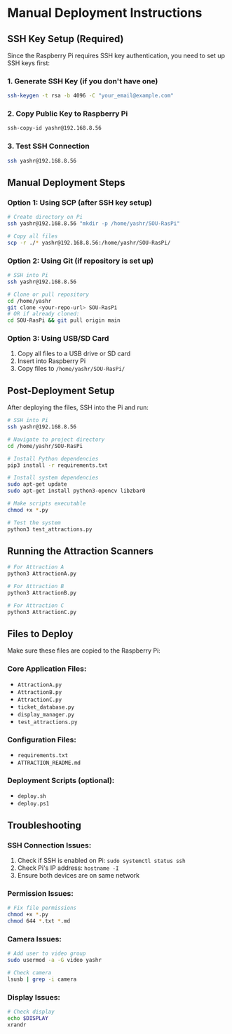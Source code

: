 # Manual Deployment Instructions

## SSH Key Setup (Required)

Since the Raspberry Pi requires SSH key authentication, you need to set up SSH keys first:

### 1. Generate SSH Key (if you don't have one)
```bash
ssh-keygen -t rsa -b 4096 -C "your_email@example.com"
```

### 2. Copy Public Key to Raspberry Pi
```bash
ssh-copy-id yashr@192.168.8.56
```

### 3. Test SSH Connection
```bash
ssh yashr@192.168.8.56
```

## Manual Deployment Steps

### Option 1: Using SCP (after SSH key setup)
```bash
# Create directory on Pi
ssh yashr@192.168.8.56 "mkdir -p /home/yashr/SOU-RasPi"

# Copy all files
scp -r ./* yashr@192.168.8.56:/home/yashr/SOU-RasPi/
```

### Option 2: Using Git (if repository is set up)
```bash
# SSH into Pi
ssh yashr@192.168.8.56

# Clone or pull repository
cd /home/yashr
git clone <your-repo-url> SOU-RasPi
# OR if already cloned:
cd SOU-RasPi && git pull origin main
```

### Option 3: Using USB/SD Card
1. Copy all files to a USB drive or SD card
2. Insert into Raspberry Pi
3. Copy files to `/home/yashr/SOU-RasPi/`

## Post-Deployment Setup

After deploying the files, SSH into the Pi and run:

```bash
# SSH into Pi
ssh yashr@192.168.8.56

# Navigate to project directory
cd /home/yashr/SOU-RasPi

# Install Python dependencies
pip3 install -r requirements.txt

# Install system dependencies
sudo apt-get update
sudo apt-get install python3-opencv libzbar0

# Make scripts executable
chmod +x *.py

# Test the system
python3 test_attractions.py
```

## Running the Attraction Scanners

```bash
# For Attraction A
python3 AttractionA.py

# For Attraction B  
python3 AttractionB.py

# For Attraction C
python3 AttractionC.py
```

## Files to Deploy

Make sure these files are copied to the Raspberry Pi:

### Core Application Files:
- `AttractionA.py`
- `AttractionB.py` 
- `AttractionC.py`
- `ticket_database.py`
- `display_manager.py`
- `test_attractions.py`

### Configuration Files:
- `requirements.txt`
- `ATTRACTION_README.md`

### Deployment Scripts (optional):
- `deploy.sh`
- `deploy.ps1`

## Troubleshooting

### SSH Connection Issues:
1. Check if SSH is enabled on Pi: `sudo systemctl status ssh`
2. Check Pi's IP address: `hostname -I`
3. Ensure both devices are on same network

### Permission Issues:
```bash
# Fix file permissions
chmod +x *.py
chmod 644 *.txt *.md
```

### Camera Issues:
```bash
# Add user to video group
sudo usermod -a -G video yashr

# Check camera
lsusb | grep -i camera
```

### Display Issues:
```bash
# Check display
echo $DISPLAY
xrandr
```

